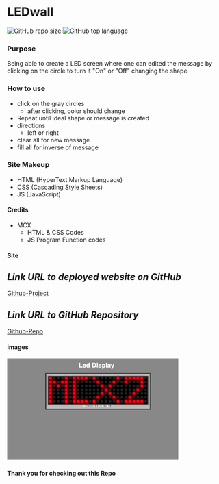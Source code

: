 # LEDwall
![GitHub repo size](https://img.shields.io/github/repo-size/MCXBootCampUMN/LEDwall)
![GitHub top language](https://img.shields.io/github/languages/top/MCXBootCampUMN/LEDwall)


### Purpose

Being able to create a LED screen where one can edited the message by clicking on the circle to turn it "On" or "Off" changing the shape 

### How to use

- click on the gray circles 
  - after clicking, color should change 
- Repeat until ideal shape or message is created
- directions
  -   left or right
- clear all for new message
- fill all for inverse of message

### Site Makeup

- HTML (HyperText Markup Language)
- CSS (Cascading Style Sheets)
- JS (JavaScript)

#### Credits

- MCX
  - HTML & CSS  Codes
  - JS Program Function codes

#### Site

## **_Link URL to deployed website on GitHub_**
[Github-Project](https://Maxamed-NCX.github.io/LEDwall/)

## **_Link URL to GitHub Repository_**

[Github-Repo](https://github.com/Maxamed-NCX/LEDwall)

#### images

<img width="400" alt=" 1st Image" src="https://raw.githubusercontent.com/MCXBootCampUMN/LEDwall/main/LEDwall.png">


#### Thank you for checking out this Repo
